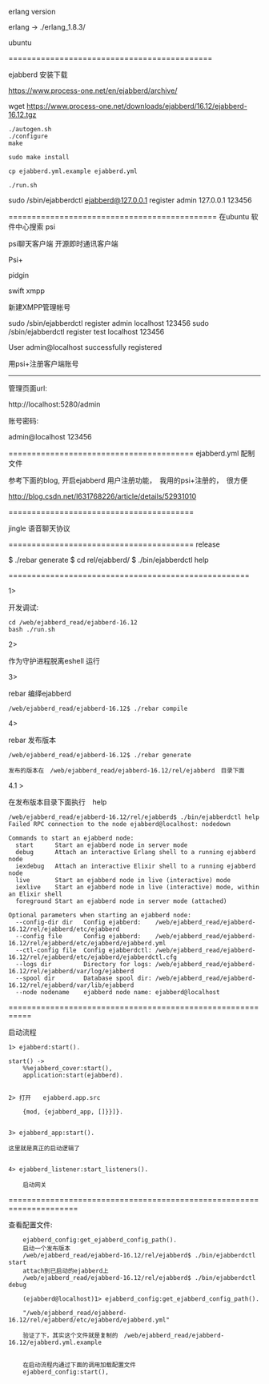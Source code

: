erlang version

erlang -> ./erlang_1.8.3/

ubuntu


============================================

ejabberd 安装下载

https://www.process-one.net/en/ejabberd/archive/

wget https://www.process-one.net/downloads/ejabberd/16.12/ejabberd-16.12.tgz


    ./autogen.sh
    ./configure
    make

    sudo make install

    cp ejabberd.yml.example ejabberd.yml

    ./run.sh


sudo /sbin/ejabberdctl ejabberd@127.0.0.1 register admin 127.0.0.1 123456


=============================================
在ubuntu 软件中心搜索 psi

psi聊天客户端
开源即时通讯客户端

Psi+

pidgin

swift xmpp



新建XMPP管理帐号


sudo /sbin/ejabberdctl register admin localhost 123456
sudo /sbin/ejabberdctl register test localhost 123456

User admin@localhost successfully registered

用psi+注册客户端账号


-----------------------------------------
管理页面url:

http://localhost:5280/admin

账号密码:

admin@localhost
123456



========================================
ejabberd.yml 配制文件

参考下面的blog, 开启ejabberd 用户注册功能，　我用的psi+注册的，　很方便

http://blog.csdn.net/l631768226/article/details/52931010

========================================

jingle 语音聊天协议　

========================================
release

$ ./rebar generate
$ cd rel/ejabberd/
$ ./bin/ejabberdctl help



====================================================

1>

开发调试:

    cd /web/ejabberd_read/ejabberd-16.12
    bash ./run.sh

2>

作为守护进程脱离eshell 运行



3>

rebar 编绎ejabberd

    /web/ejabberd_read/ejabberd-16.12$ ./rebar compile

4>

rebar 发布版本

    /web/ejabberd_read/ejabberd-16.12$ ./rebar generate

    发布的版本在　/web/ejabberd_read/ejabberd-16.12/rel/ejabberd　目录下面


4.1 >

在发布版本目录下面执行　help

    /web/ejabberd_read/ejabberd-16.12/rel/ejabberd$ ./bin/ejabberdctl help
    Failed RPC connection to the node ejabberd@localhost: nodedown

    Commands to start an ejabberd node:
      start      Start an ejabberd node in server mode
      debug      Attach an interactive Erlang shell to a running ejabberd node
      iexdebug   Attach an interactive Elixir shell to a running ejabberd node
      live       Start an ejabberd node in live (interactive) mode
      iexlive    Start an ejabberd node in live (interactive) mode, within an Elixir shell
      foreground Start an ejabberd node in server mode (attached)

    Optional parameters when starting an ejabberd node:
      --config-dir dir   Config ejabberd:    /web/ejabberd_read/ejabberd-16.12/rel/ejabberd/etc/ejabberd
      --config file      Config ejabberd:    /web/ejabberd_read/ejabberd-16.12/rel/ejabberd/etc/ejabberd/ejabberd.yml
      --ctl-config file  Config ejabberdctl: /web/ejabberd_read/ejabberd-16.12/rel/ejabberd/etc/ejabberd/ejabberdctl.cfg
      --logs dir         Directory for logs: /web/ejabberd_read/ejabberd-16.12/rel/ejabberd/var/log/ejabberd
      --spool dir        Database spool dir: /web/ejabberd_read/ejabberd-16.12/rel/ejabberd/var/lib/ejabberd
      --node nodename    ejabberd node name: ejabberd@localhost



===========================================================


启动流程


    1> ejabberd:start().

    start() ->
        %%ejabberd_cover:start(),
        application:start(ejabberd).


    2> 打开　　ejabberd.app.src

        {mod, {ejabberd_app, []}}]}.


    3> ejabberd_app:start().

    这里就是真正的启动逻辑了


    4> ejabberd_listener:start_listeners().

        启动网关



=====================================================================

查看配置文件:

        ejabberd_config:get_ejabberd_config_path().
        启动一个发布版本　
        /web/ejabberd_read/ejabberd-16.12/rel/ejabberd$ ./bin/ejabberdctl start
        attach到已启动的ejabberd上
        /web/ejabberd_read/ejabberd-16.12/rel/ejabberd$ ./bin/ejabberdctl debug

        (ejabberd@localhost)1> ejabberd_config:get_ejabberd_config_path().

        "/web/ejabberd_read/ejabberd-16.12/rel/ejabberd/etc/ejabberd/ejabberd.yml"

        验证了下，其实这个文件就是复制的　/web/ejabberd_read/ejabberd-16.12/ejabberd.yml.example


        在启动流程内通过下面的调用加载配置文件
        ejabberd_config:start(),




